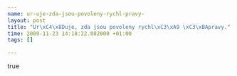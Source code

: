 ```yaml
--- 
name: ur-uje-zda-jsou-povoleny-rychl-pravy-
layout: post
title: "Ur\xC4\x8Duje, zda jsou povoleny rychl\xC3\xA9 \xC3\xBApravy."
time: 2009-11-23 14:18:22.082000 +01:00
tags: []

---
```

true
